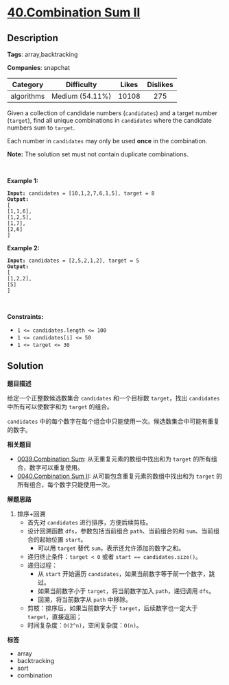 # [40.Combination Sum II](https://leetcode.com/problems/combination-sum-ii/description/)

## Description

**Tags**: array,backtracking

**Companies**: snapchat

|  Category  |   Difficulty    | Likes | Dislikes |
| :--------: | :-------------: | :---: | :------: |
| algorithms | Medium (54.11%) | 10108 |   275    |

<p>Given a collection of candidate numbers (<code>candidates</code>) and a target number (<code>target</code>), find all unique combinations in <code>candidates</code>&nbsp;where the candidate numbers sum to <code>target</code>.</p>
<p>Each number in <code>candidates</code>&nbsp;may only be used <strong>once</strong> in the combination.</p>
<p><strong>Note:</strong>&nbsp;The solution set must not contain duplicate combinations.</p>
<p>&nbsp;</p>
<p><strong class="example">Example 1:</strong></p>
<pre><code><strong>Input:</strong> candidates = [10,1,2,7,6,1,5], target = 8
<strong>Output:</strong>
[
[1,1,6],
[1,2,5],
[1,7],
[2,6]
]</code></pre>
<p><strong class="example">Example 2:</strong></p>
<pre><code><strong>Input:</strong> candidates = [2,5,2,1,2], target = 5
<strong>Output:</strong>
[
[1,2,2],
[5]
]</code></pre>
<p>&nbsp;</p>
<p><strong>Constraints:</strong></p>
<ul>
  <li><code>1 &lt;=&nbsp;candidates.length &lt;= 100</code></li>
  <li><code>1 &lt;=&nbsp;candidates[i] &lt;= 50</code></li>
  <li><code>1 &lt;= target &lt;= 30</code></li>
</ul>

## Solution

**题目描述**

给定一个正整数候选数集合 `candidates` 和一个目标数 `target`，找出 `candidates` 中所有可以使数字和为 `target` 的组合。

`candidates` 中的每个数字在每个组合中只能使用一次。候选数集合中可能有重复的数字。

**相关题目**

- [0039.Combination Sum](0039.combination-sum.md): 从无重复元素的数组中找出和为 `target` 的所有组合，数字可以重复使用。
- [0040.Combination Sum II](0040.combination-sum-ii.md): 从可能包含重复元素的数组中找出和为 `target` 的所有组合，每个数字只能使用一次。

**解题思路**

1. 排序+回溯
   - 首先对 `candidates` 进行排序，方便后续剪枝。
   - 设计回溯函数 `dfs`，参数包括当前组合 `path`、当前组合的和 `sum`、当前组合的起始位置 `start`。
     - 可以用 `target` 替代 `sum`，表示还允许添加的数字之和。
   - 递归终止条件：`target < 0` 或者 `start == candidates.size()`。
   - 递归过程：
     - 从 `start` 开始遍历 `candidates`，如果当前数字等于前一个数字，跳过。
     - 如果当前数字小于 `target`，将当前数字加入 `path`，递归调用 `dfs`。
     - 回溯，将当前数字从 `path` 中移除。
   - 剪枝：排序后，如果当前数字大于 `target`，后续数字也一定大于 `target`，直接返回；
   - 时间复杂度：`O(2^n)`，空间复杂度：`O(n)`。

**标签**

- array
- backtracking
- sort
- combination
